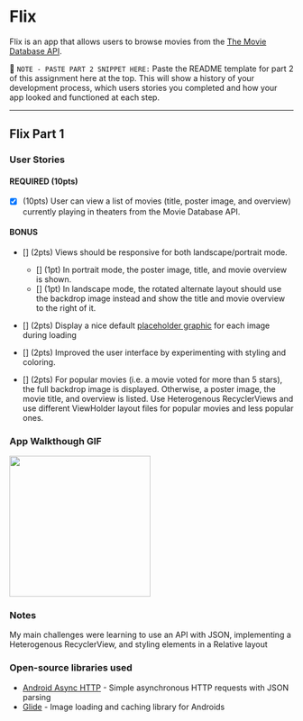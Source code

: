 # Flix
Flix is an app that allows users to browse movies from the [The Movie Database API](http://docs.themoviedb.apiary.io/#).

📝 `NOTE - PASTE PART 2 SNIPPET HERE:` Paste the README template for part 2 of this assignment here at the top. This will show a history of your development process, which users stories you completed and how your app looked and functioned at each step.

---

## Flix Part 1

### User Stories

#### REQUIRED (10pts)
- [x] (10pts) User can view a list of movies (title, poster image, and overview) currently playing in theaters from the Movie Database API.

#### BONUS
- [] (2pts) Views should be responsive for both landscape/portrait mode.
   - [] (1pt) In portrait mode, the poster image, title, and movie overview is shown.
   - [] (1pt) In landscape mode, the rotated alternate layout should use the backdrop image instead and show the title and movie overview to the right of it.

- [] (2pts) Display a nice default [placeholder graphic](https://guides.codepath.org/android/Displaying-Images-with-the-Glide-Library#advanced-usage) for each image during loading
- [] (2pts) Improved the user interface by experimenting with styling and coloring.
- [] (2pts) For popular movies (i.e. a movie voted for more than 5 stars), the full backdrop image is displayed. Otherwise, a poster image, the movie title, and overview is listed. Use Heterogenous RecyclerViews and use different ViewHolder layout files for popular movies and less popular ones.

### App Walkthough GIF

<img src="flixster.gif" width=250><br>

### Notes
My main challenges were learning to use an API with JSON, implementing a Heterogenous RecyclerView, and styling elements in a Relative layout

### Open-source libraries used

- [Android Async HTTP](https://github.com/codepath/CPAsyncHttpClient) - Simple asynchronous HTTP requests with JSON parsing
- [Glide](https://github.com/bumptech/glide) - Image loading and caching library for Androids
